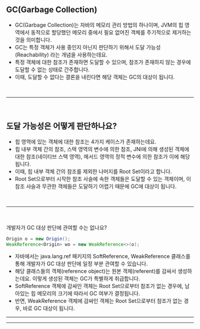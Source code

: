 ## GC(Garbage Collection)
- GC(Garbage Collection)는 자바의 메모리 관리 방법의 하나이며, JVM의 힙 영역에서 동적으로 할당했던 메모리 중에서 필요 없어진 객체를 주기적으로 제거하는 것을 의미합니다.
- GC는 특정 객체가 사용 중인지 아닌지 판단하기 위해서 도달 가능성(Reachability) 라는 개념을 사용하는데요.
- 특정 객체에 대한 참조가 존재하면 도달할 수 있으며, 참조가 존재하지 않는 경우에 도달할 수 없는 상태로 간주합니다.
- 이때, 도달할 수 없다는 결론을 내린다면 해당 객체는 GC의 대상이 됩니다.

<br>

---

<br>


## 도달 가능성은 어떻게 판단하나요? 
- 힙 영역에 있는 객체에 대한 참조는 4가지 케이스가 존재하는데요.
- 힙 내부 객체 간의 참조, 스택 영역의 변수에 의한 참조, JNI에 의해 생성된 객체에 대한 참조(네이티브 스택 영역), 메서드 영역의 정적 변수에 의한 참조가 이에 해당됩니다.
- 이때, 힙 내부 객체 간의 참조를 제외한 나머지를 Root Set이라고 합니다.
- Root Set으로부터 시작한 참조 사슬에 속한 객체들은 도달할 수 있는 객체이며, 이 참조 사슬과 무관한 객체들은 도달하기 어렵기 때문에 GC에 대상이 됩니다.

  
<br>

---

<br>

개발자가 GC 대상 판단에 관여할 수는 없나요? 

```java
Origin o = new Origin();
WeakReference<Origin> wo = new WeakReference<>(o);
```

- 자바에서는 java.lang.ref 패키지의 SoftReference, WeakReference 클래스를 통해 개발자가 GC 대상 판단에 일정 부분 관여할 수 있습니다.
- 해당 클래스들의 객체(reference object)는 원본 객체(referent)를 감싸서 생성하는데요. 이렇게 생성된 객체는 GC가 특별하게 취급합니다.
- SoftReference 객체에 감싸인 객체는 Root Set으로부터 참조가 없는 경우에, 남아있는 힙 메모리의 크기에 따라서 GC 여부가 결정됩니다.
- 반면, WeakReference 객체에 감싸인 객체는 Root Set으로부터 참조가 없는 경우, 바로 GC 대상이 됩니다.



---
---




